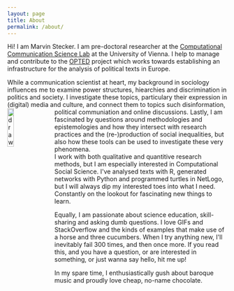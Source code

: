 ```yaml
---
layout: page
title: About
permalink: /about/
---
```


Hi! I am Marvin Stecker. I am pre-doctoral researcher at the <a href="https://compcommlab.univie.ac.at/">Computational Communication Science Lab</a> at the University of Vienna. I help to manage and contribute to the <a href="https://opted.eu">OPTED</a> project which works towards establishing an infrastructure for the analysis of political texts in Europe.<br/>

<!--I completed my Master's in Communication Science at the WWU University in Münster after spending a year abroad at the University of Salzburg as part of an Erasmus-exchange.-->
<!-- <h4>My background</h4> -->
While a communication scientist at heart, my background in sociology influences me to examine power structures, hiearchies and discrimination in politics and society. I investigate these topics, particulary their expression in (digital) media and culture, and connect them to topics such disinformation, political communiation and online discussions. <img src="https://media.giphy.com/media/BgBf6pW9qOgQU/giphy.gif" alt="drawing" align="left" width="15%" style="padding-right: 1%; min-width: 100px"/>Lastly, I am fascinated by questions around methodologies and epistemologies and how they intersect with research practices and the (re-)production of social inequalities, but also how these tools can be used to investigate these very phenomena.<br/>
I work with both qualitative and quantitive research methods, but I am especially interested in Computational Social Science. I've analysed texts with R, generated networks with Python and programmed turtles in NetLogo, but I will always dip my interested toes into what I need. Constantly on the lookout for fascinating new things to learn.

<!-- REWORK 
<h4>My philosophy</h4>
Equally, I am passionate about science communication and education. Teaching my own tutorium in my second Bachelor year was a scary but wonderfully rewarding experience. I believe in trying to make science accessible through clear, accessible communication. GIFs are never out of place when explaining Marxism or a research methodology, because breaking it down ≠ dumbing it down.  
I believe in honestly failing and learning through that. My own path when getting into a new topic is littered with <i>Whats, Hows</i> and <i>"... makes sense I guess?"</i>; only when I can admit that 'I don't get it' to a room without feeling like a failed human being can I actually make progress in understanding.
With that in place, the seminars I have enjoyed the most were the ones where lecturers challenged us on the work we presented or the readings we had prepared; where you had to put in the work to then be rewarded with the best class discussions we had. Accessible, never mean-spirited, but rigorous. -->

Equally, I am passionate about science education, skill-sharing and asking dumb questions. I love GIFs and StackOverflow and the kinds of examples that make use of a horse and three cucumbers. When I try anything new, I'll inevitably fail 300 times, and then once more. If you read this, and you have a question, or are interested in something, or just wanna say hello, hit me up!

In my spare time, I enthusiastically gush about baroque music and proudly love cheap, no-name chocolate.


[jekyll-organization]: https://github.com/jekyll
